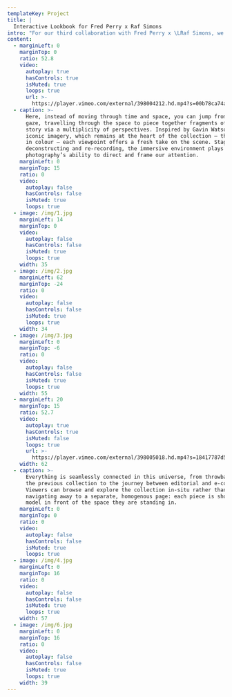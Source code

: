 ```yaml
---
templateKey: Project
title: |
  Interactive Lookbook for Fred Perry x Raf Simons 
intro: "For our third collaboration with Fred Perry x \LRaf Simons, we continued to explore further possibilities of the 360 world, this time revolving around their SS20 collection. \n\nThe house party we made for the AW19 shoot isn’t over yet: this meta-experience invites you backstage into a sweeping warehouse space filled with the same models and photographers at work on set."
content:
  - marginLeft: 0
    marginTop: 0
    ratio: 52.8
    video:
      autoplay: true
      hasControls: true
      isMuted: true
      loops: true
      url: >-
        https://player.vimeo.com/external/398004212.hd.mp4?s=00b78ca74a165fcbb04ed4c46cd70749b90c3538&profile_id=174
  - caption: >-
      Here, instead of moving through time and space, you can jump from gaze to
      gaze, travelling through the space to piece together fragments of the
      story via a multiplicity of perspectives. Inspired by Gavin Watson’s
      iconic imagery, which remains at the heart of the collection – this time
      in colour – each viewpoint offers a fresh take on the scene. Staging,
      deconstructing and re-recording, the immersive environment plays on
      photography’s ability to direct and frame our attention.
    marginLeft: 0
    marginTop: 15
    ratio: 0
    video:
      autoplay: false
      hasControls: false
      isMuted: true
      loops: true
  - image: /img/1.jpg
    marginLeft: 14
    marginTop: 0
    video:
      autoplay: false
      hasControls: false
      isMuted: true
      loops: true
    width: 35
  - image: /img/2.jpg
    marginLeft: 62
    marginTop: -24
    ratio: 0
    video:
      autoplay: false
      hasControls: false
      isMuted: true
      loops: true
    width: 34
  - image: /img/3.jpg
    marginLeft: 0
    marginTop: -6
    ratio: 0
    video:
      autoplay: false
      hasControls: false
      isMuted: true
      loops: true
    width: 55
  - marginLeft: 20
    marginTop: 15
    ratio: 52.7
    video:
      autoplay: true
      hasControls: true
      isMuted: false
      loops: true
      url: >-
        https://player.vimeo.com/external/398005018.hd.mp4?s=18417787d590d6a66bc58fc04b7517c419152192&profile_id=174
    width: 62
  - caption: >-
      Everything is seamlessly connected in this universe, from throwbacks to
      the previous collection to the journey between editorial and e-commerce.
      Viewers can browse and explore the collection in-situ rather than
      navigating away to a separate, homogenous page: each piece is shot on the
      model in front of the space they are standing in.
    marginLeft: 0
    marginTop: 0
    ratio: 0
    video:
      autoplay: false
      hasControls: false
      isMuted: true
      loops: true
  - image: /img/4.jpg
    marginLeft: 0
    marginTop: 16
    ratio: 0
    video:
      autoplay: false
      hasControls: false
      isMuted: true
      loops: true
    width: 57
  - image: /img/6.jpg
    marginLeft: 0
    marginTop: 16
    ratio: 0
    video:
      autoplay: false
      hasControls: false
      isMuted: true
      loops: true
    width: 39
---
```


